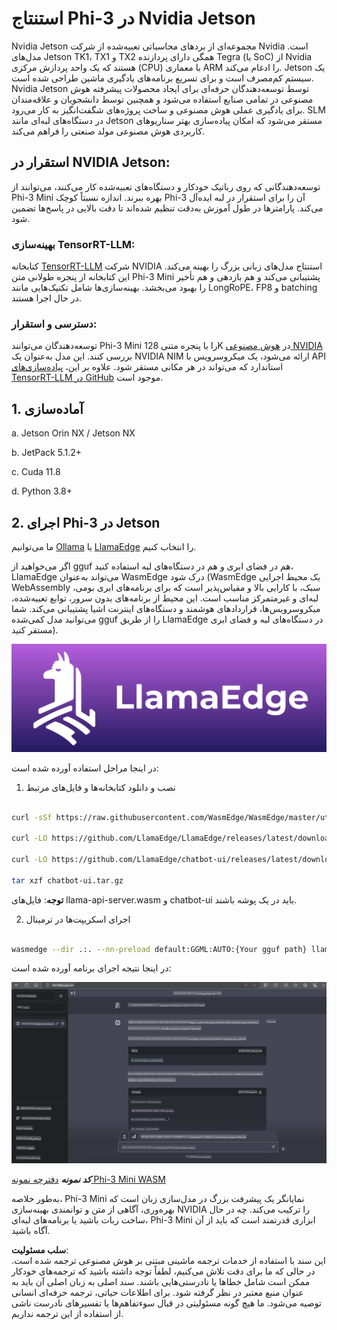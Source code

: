 # **استنتاج Phi-3 در Nvidia Jetson**

Nvidia Jetson مجموعه‌ای از بردهای محاسباتی تعبیه‌شده از شرکت Nvidia است. مدل‌های Jetson TK1، TX1 و TX2 همگی دارای پردازنده Tegra (یا SoC) از Nvidia هستند که یک واحد پردازش مرکزی (CPU) با معماری ARM را ادغام می‌کند. Jetson یک سیستم کم‌مصرف است و برای تسریع برنامه‌های یادگیری ماشین طراحی شده است. Nvidia Jetson توسط توسعه‌دهندگان حرفه‌ای برای ایجاد محصولات پیشرفته هوش مصنوعی در تمامی صنایع استفاده می‌شود و همچنین توسط دانشجویان و علاقه‌مندان برای یادگیری عملی هوش مصنوعی و ساخت پروژه‌های شگفت‌انگیز به کار می‌رود. SLM در دستگاه‌های لبه‌ای مانند Jetson مستقر می‌شود که امکان پیاده‌سازی بهتر سناریوهای کاربردی هوش مصنوعی مولد صنعتی را فراهم می‌کند.

## استقرار در NVIDIA Jetson:
توسعه‌دهندگانی که روی رباتیک خودکار و دستگاه‌های تعبیه‌شده کار می‌کنند، می‌توانند از Phi-3 Mini بهره ببرند. اندازه نسبتاً کوچک Phi-3 آن را برای استقرار در لبه ایده‌آل می‌کند. پارامترها در طول آموزش به‌دقت تنظیم شده‌اند تا دقت بالایی در پاسخ‌ها تضمین شود.

### بهینه‌سازی TensorRT-LLM:
کتابخانه [TensorRT-LLM](https://github.com/NVIDIA/TensorRT-LLM?WT.mc_id=aiml-138114-kinfeylo) شرکت NVIDIA استنتاج مدل‌های زبانی بزرگ را بهینه می‌کند. این کتابخانه از پنجره طولانی متن Phi-3 Mini پشتیبانی می‌کند و هم بازدهی و هم تأخیر را بهبود می‌بخشد. بهینه‌سازی‌ها شامل تکنیک‌هایی مانند LongRoPE، FP8 و batching در حال اجرا هستند.

### دسترسی و استقرار:
توسعه‌دهندگان می‌توانند Phi-3 Mini را با پنجره متنی 128K در [هوش مصنوعی NVIDIA](https://www.nvidia.com/en-us/ai-data-science/generative-ai/) بررسی کنند. این مدل به‌عنوان یک NVIDIA NIM ارائه می‌شود، یک میکروسرویس با API استاندارد که می‌تواند در هر مکانی مستقر شود. علاوه بر این، [پیاده‌سازی‌های TensorRT-LLM در GitHub](https://github.com/NVIDIA/TensorRT-LLM) موجود است.

## **1. آماده‌سازی**

a. Jetson Orin NX / Jetson NX

b. JetPack 5.1.2+
   
c. Cuda 11.8
   
d. Python 3.8+

## **2. اجرای Phi-3 در Jetson**

ما می‌توانیم [Ollama](https://ollama.com) یا [LlamaEdge](https://llamaedge.com) را انتخاب کنیم.

اگر می‌خواهید از gguf هم در فضای ابری و هم در دستگاه‌های لبه استفاده کنید، LlamaEdge می‌تواند به‌عنوان WasmEdge درک شود (WasmEdge یک محیط اجرایی WebAssembly سبک، با کارایی بالا و مقیاس‌پذیر است که برای برنامه‌های ابری بومی، لبه‌ای و غیرمتمرکز مناسب است. این محیط از برنامه‌های بدون سرور، توابع تعبیه‌شده، میکروسرویس‌ها، قراردادهای هوشمند و دستگاه‌های اینترنت اشیا پشتیبانی می‌کند. شما می‌توانید مدل کمی‌شده gguf را از طریق LlamaEdge در دستگاه‌های لبه و فضای ابری مستقر کنید).

![llamaedge](../../../../../translated_images/llamaedge.1356a35c809c5e9d89d8168db0c92161e87f5e2c34831f2fad800f00fc4e74dc.fa.jpg)

در اینجا مراحل استفاده آورده شده است:

1. نصب و دانلود کتابخانه‌ها و فایل‌های مرتبط

```bash

curl -sSf https://raw.githubusercontent.com/WasmEdge/WasmEdge/master/utils/install.sh | bash -s -- --plugin wasi_nn-ggml

curl -LO https://github.com/LlamaEdge/LlamaEdge/releases/latest/download/llama-api-server.wasm

curl -LO https://github.com/LlamaEdge/chatbot-ui/releases/latest/download/chatbot-ui.tar.gz

tar xzf chatbot-ui.tar.gz

```

**توجه**: فایل‌های llama-api-server.wasm و chatbot-ui باید در یک پوشه باشند.

2. اجرای اسکریپت‌ها در ترمینال

```bash

wasmedge --dir .:. --nn-preload default:GGML:AUTO:{Your gguf path} llama-api-server.wasm -p phi-3-chat

```

در اینجا نتیجه اجرای برنامه آورده شده است:

![llamaedgerun](../../../../../translated_images/llamaedgerun.66eb2acd7f14e814437879522158b9531ae7c955014d48d0708d0e4ce6ac94a6.fa.png)

***کد نمونه*** [دفترچه نمونه Phi-3 Mini WASM](https://github.com/Azure-Samples/Phi-3MiniSamples/tree/main/wasm)

به‌طور خلاصه، Phi-3 Mini نمایانگر یک پیشرفت بزرگ در مدل‌سازی زبان است که بهره‌وری، آگاهی از متن و توانمندی بهینه‌سازی NVIDIA را ترکیب می‌کند. چه در حال ساخت ربات باشید یا برنامه‌های لبه‌ای، Phi-3 Mini ابزاری قدرتمند است که باید از آن آگاه باشید.

**سلب مسئولیت**:  
این سند با استفاده از خدمات ترجمه ماشینی مبتنی بر هوش مصنوعی ترجمه شده است. در حالی که ما برای دقت تلاش می‌کنیم، لطفاً توجه داشته باشید که ترجمه‌های خودکار ممکن است شامل خطاها یا نادرستی‌هایی باشند. سند اصلی به زبان اصلی آن باید به عنوان منبع معتبر در نظر گرفته شود. برای اطلاعات حیاتی، ترجمه حرفه‌ای انسانی توصیه می‌شود. ما هیچ گونه مسئولیتی در قبال سوءتفاهم‌ها یا تفسیرهای نادرست ناشی از استفاده از این ترجمه نداریم.